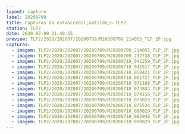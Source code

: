 ```yaml
---
layout: capture
label: 20200709
title: Capturas da esta&ccedil;&atilde;o TLP2
station: TLP2
date: 2020-07-09 21:40:55
preview: TLP2/2020/202007/20200709/M20200709_214055_TLP_2P.jpg
capturas:
  - imagem: TLP2/2020/202007/20200709/M20200709_214055_TLP_2P.jpg
  - imagem: TLP2/2020/202007/20200709/M20200709_232738_TLP_2P.jpg
  - imagem: TLP2/2020/202007/20200709/M20200710_041259_TLP_2P.jpg
  - imagem: TLP2/2020/202007/20200709/M20200710_045517_TLP_2P.jpg
  - imagem: TLP2/2020/202007/20200709/M20200710_050431_TLP_2P.jpg
  - imagem: TLP2/2020/202007/20200709/M20200710_061727_TLP_2P.jpg
  - imagem: TLP2/2020/202007/20200709/M20200710_071108_TLP_2P.jpg
  - imagem: TLP2/2020/202007/20200709/M20200710_073843_TLP_2P.jpg
  - imagem: TLP2/2020/202007/20200709/M20200710_074156_TLP_2P.jpg
  - imagem: TLP2/2020/202007/20200709/M20200710_075023_TLP_2P.jpg
  - imagem: TLP2/2020/202007/20200709/M20200710_075534_TLP_2P.jpg
  - imagem: TLP2/2020/202007/20200709/M20200710_080029_TLP_2P.jpg
  - imagem: TLP2/2020/202007/20200709/M20200710_085946_TLP_2P.jpg
  - imagem: TLP2/2020/202007/20200709/M20200710_090029_TLP_2P.jpg
---
```

